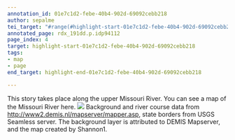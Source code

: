 ```yaml
---
annotation_id: 01e7c1d2-febe-40b4-902d-69092cebb218
author: sepalme
tei_target: "#range(#highlight-start-01e7c1d2-febe-40b4-902d-69092cebb218, #highlight-end-01e7c1d2-febe-40b4-902d-69092cebb218)"
annotated_page: rdx_191dd.p.idp94112
page_index: 4
target: highlight-start-01e7c1d2-febe-40b4-902d-69092cebb218
tags:
- map
- page
end_target: highlight-end-01e7c1d2-febe-40b4-902d-69092cebb218

---
```

This story takes place along the upper Missouri River.  You can see a map of the Missouri River here. <img src="https://upload.wikimedia.org/wikipedia/commons/8/8d/Missouririvermap.jpg" /> Background and river course data from http://www2.demis.nl/mapserver/mapper.asp, state borders from USGS Seamless server. The background layer is attributed to DEMIS Mapserver, and the map created by Shannon1.